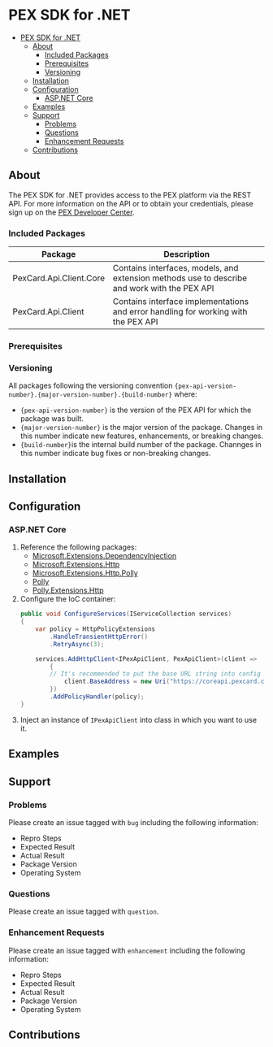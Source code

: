 # PEX SDK for .NET

- [PEX SDK for .NET](#pex-sdk-for-net)
  * [About](#about)
    + [Included Packages](#included-packages)
    + [Prerequisites](#prerequisites)
    + [Versioning](#versioning)
  * [Installation](#installation)
  * [Configuration](#configuration)
    + [ASP.NET Core](#aspnet-core)
  * [Examples](#examples)
  * [Support](#support)
    + [Problems](#problems)
    + [Questions](#questions)
    + [Enhancement Requests](#enhancement-requests)
  * [Contributions](#contributions)

## About
The PEX SDK for .NET provides access to the PEX platform via the REST API. For more information on the API or to obtain your credentials, please sign up on the [PEX Developer Center](https://developer.pexcard.com).

### Included Packages
| Package | Description |
| ----------- | ----------- |
| PexCard.Api.Client.Core | Contains interfaces, models, and extension methods use to describe and work with the PEX API |
| PexCard.Api.Client | Contains interface implementations and error handling for working with the PEX API |

### Prerequisites

### Versioning
All packages following the versioning convention `{pex-api-version-number}.{major-version-number}.{build-number}` where:
- `{pex-api-version-number}` is the version of the PEX API for which the package was built.
- `{major-version-number}` is the major version of the package. Changes in this number indicate new features, enhancements, or breaking changes.
- `{build-number}`is the internal build number of the package. Channges in this number indicate bug fixes or non-breaking changes.

## Installation

## Configuration
### ASP.NET Core
1. Reference the following packages:
    * [Microsoft.Extensions.DependencyInjection](https://www.nuget.org/packages/Microsoft.Extensions.DependencyInjection)
    * [Microsoft.Extensions.Http](https://www.nuget.org/packages/Microsoft.Extensions.Http)
    * [Microsoft.Extensions.Http.Polly](https://www.nuget.org/packages/Microsoft.Extensions.Http.Polly)
    * [Polly](https://www.nuget.org/packages/Polly)
    * [Polly.Extensions.Http](https://www.nuget.org/packages/Polly.Extensions.Http)
1. Configure the IoC container:
    ```csharp
    public void ConfigureServices(IServiceCollection services)
    {
        var policy = HttpPolicyExtensions
            .HandleTransientHttpError()
            .RetryAsync(3);
    
        services.AddHttpClient<IPexApiClient, PexApiClient>(client =>
            {
    	    // It's recommended to put the base URL string into config file
                client.BaseAddress = new Uri("https://coreapi.pexcard.com/v4");
            })
            .AddPolicyHandler(policy);
    }
    ```
1. Inject an instance of `IPexApiClient` into class in which you want to use it.

## Examples

## Support
### Problems
Please create an issue tagged with `bug` including the following information:
- Repro Steps
- Expected Result
- Actual Result
- Package Version
- Operating System

### Questions
Please create an issue tagged with `question`.

### Enhancement Requests
Please create an issue tagged with `enhancement` including the following information:
- Repro Steps
- Expected Result
- Actual Result
- Package Version
- Operating System

## Contributions
